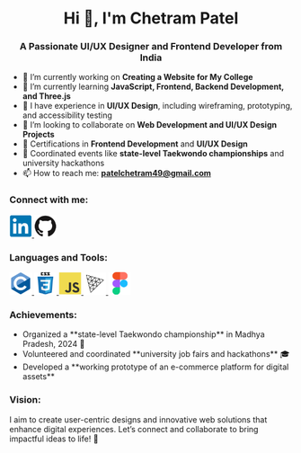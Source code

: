 <h1 align="center">Hi 👋, I'm Chetram Patel</h1>
<h3 align="center">A Passionate UI/UX Designer and Frontend Developer from India</h3>

- 🔭 I’m currently working on **Creating a Website for My College**  
- 🌱 I’m currently learning **JavaScript, Frontend, Backend Development, and Three.js**  
- 🎨 I have experience in **UI/UX Design**, including wireframing, prototyping, and accessibility testing  
- 👯 I’m looking to collaborate on **Web Development and UI/UX Design Projects**  
- 📜 Certifications in **Frontend Development** and **UI/UX Design**  
- 🤝 Coordinated events like **state-level Taekwondo championships** and university hackathons  
- 📫 How to reach me: **patelchetram49@gmail.com**  

<h3 align="left">Connect with me:</h3>
<p align="left">
  <a href="https://www.linkedin.com/in/chetram-patel" target="_blank" rel="noreferrer">
    <img src="https://raw.githubusercontent.com/devicons/devicon/master/icons/linkedin/linkedin-original.svg" alt="LinkedIn" width="40" height="40"/>
  </a>
  <a href="https://github.com/chetram-patel" target="_blank" rel="noreferrer">
    <img src="https://raw.githubusercontent.com/devicons/devicon/master/icons/github/github-original.svg" alt="GitHub" width="40" height="40"/>
  </a>
</p>

<h3 align="left">Languages and Tools:</h3>
<p align="left">
  <a href="https://www.cprogramming.com/" target="_blank" rel="noreferrer">
    <img src="https://raw.githubusercontent.com/devicons/devicon/master/icons/c/c-original.svg" alt="C" width="40" height="40" />
  </a>
  <a href="https://www.w3schools.com/css/" target="_blank" rel="noreferrer">
    <img src="https://raw.githubusercontent.com/devicons/devicon/master/icons/css3/css3-original-wordmark.svg" alt="CSS3" width="40" height="40" />
  </a>
  <a href="https://developer.mozilla.org/en-US/docs/Web/JavaScript" target="_blank" rel="noreferrer">
    <img src="https://raw.githubusercontent.com/devicons/devicon/master/icons/javascript/javascript-original.svg" alt="JavaScript" width="40" height="40" />
  </a>
  <a href="https://threejs.org/" target="_blank" rel="noreferrer">
    <img src="https://raw.githubusercontent.com/devicons/devicon/master/icons/threejs/threejs-original.svg" alt="Three.js" width="40" height="40" />
  </a>
  <a href="https://www.figma.com/" target="_blank" rel="noreferrer">
    <img src="https://raw.githubusercontent.com/devicons/devicon/master/icons/figma/figma-original.svg" alt="Figma" width="40" height="40" />
  </a>
</p>

<h3 align="left">Achievements:</h3>
<ul>
  <li>Organized a **state-level Taekwondo championship** in Madhya Pradesh, 2024 🥋</li>
  <li>Volunteered and coordinated **university job fairs and hackathons** 🎓</li>
  <li>Developed a **working prototype of an e-commerce platform for digital assets**</li>
</ul>

<h3 align="left">Vision:</h3>
<p>I aim to create user-centric designs and innovative web solutions that enhance digital experiences. Let’s connect and collaborate to bring impactful ideas to life! 🌟</p>
